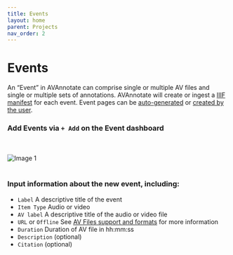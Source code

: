 ```yaml
---
title: Events
layout: home
parent: Projects
nav_order: 2
---
```

# Events
An “Event” in AVAnnotate can comprise single or multiple AV files and single or multiple sets of annotations. AVAnnotate will create or ingest a [IIIF manifest](https://iiif.io/guides/using_iiif_resources/) for each event. Event pages can be [auto-generated](https://avannotate.github.io/documentation/pages/auto/) or [created by the user](https://avannotate.github.io/documentation/pages/custom/).

### Add Events via `+ Add` on the Event dashboard
<br><br>
![Image 1](../../assets/eventimage1.png)
<br><br>

### Input information about the new event, including: 
- `Label` A descriptive title of the event
- `Item Type` Audio or video
- `AV label` A descriptive title of the audio or video file
- `URL` or `Offline` See [AV Files support and formats](https://avannotate.github.io/documentation/pages/av/) for more information
- `Duration` Duration of AV file in hh:mm:ss
- `Description` (optional)
- `Citation` (optional)

  
